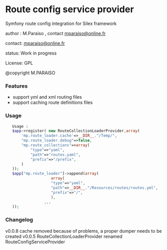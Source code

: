 # Route config service provider

Symfony route config integration for  Silex framework

author : M.Paraiso , contact mparaiso@online.fr

contact: mparaiso@online.fr

status: Work in progress

License: GPL

@copyright M.PARAISO

### Features

+ support yml and xml routing files
+ support caching route definitions files

### Usage

```php
   Usage :
   $app->register( new RouteCollectionLoaderProvider,array(
       'mp.route_loader.cache'=>__DIR__."/Temp/",
       "mp.route_loader.debug"=>false,
       "mp.route_collections"=>array(
           "type"=>"yaml",
           "path"=>"routes.yaml",
           "prefix"=>"/prefix",
       )
   ));
   $app["mp.route_loader"]->append(array(
                    array(
                    "type"=>"yaml",
                    "path"=>__DIR__."/Resources/routes/routes.yml",
                    "prefix"=>"/",
                    ),
                 ...
   ));
```
### Changelog
v0.0.8 cache removed because of problems, a proper dumper needs to be created
v0.0.5 RouteCollectionLoaderProvider renamed RouteConfigServiceProvider




